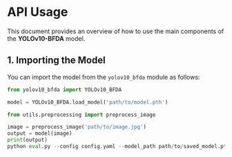 # API Usage

This document provides an overview of how to use the main components of the **YOLOv10-BFDA** model.

## 1. Importing the Model

You can import the model from the `yolov10_bfda` module as follows:

```python
from yolov10_bfda import YOLOv10_BFDA

model = YOLOv10_BFDA.load_model('path/to/model.pth')

from utils.preprocessing import preprocess_image

image = preprocess_image('path/to/image.jpg')
output = model(image)
print(output)
python eval.py --config config.yaml --model_path path/to/saved_model.pth



